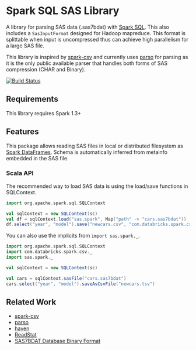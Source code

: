 # Spark SQL SAS Library

A library for parsing SAS data (.sas7bdat) with [Spark SQL](http://spark.apache.org/docs/latest/sql-programming-guide.html).
This also includes a `SasInputFormat` designed for Hadoop mapreduce. This format is splittable when input is uncompressed 
thus can achieve high parallelism for a large SAS file.

This library is inspired by [spark-csv](https://github.com/databricks/spark-csv) and 
currently uses [parso](http://scitouch.net/opensource/parso) for parsing as it is the only public available parser
that handles both forms of SAS compression (CHAR and Binary). 

[![Build Status](https://travis-ci.org/saurfang/spark-sas7bdat.svg?branch=master)](https://travis-ci.org/saurfang/spark-sas7bdat)

## Requirements

This library requires Spark 1.3+

## Features

This package allows reading SAS files in local or distributed filesystem as [Spark DataFrames](https://spark.apache.org/docs/1.3.0/sql-programming-guide.html).
Schema is automatically inferred from metainfo embedded in the SAS file.

### Scala API
The recommended way to load SAS data is using the load/save functions in SQLContext.

```scala
import org.apache.spark.sql.SQLContext

val sqlContext = new SQLContext(sc)
val df = sqlContext.load("sas.spark", Map("path" -> "cars.sas7bdat"))
df.select("year", "model").save("newcars.csv", "com.databricks.spark.csv")
```

You can also use the implicits from `import sas.spark._`.

```scala
import org.apache.spark.sql.SQLContext
import com.databricks.spark.csv._
import sas.spark._

val sqlContext = new SQLContext(sc)

val cars = sqlContext.sasFile("cars.sas7bdat")
cars.select("year", "model").saveAsCsvFile("newcars.tsv")
```

## Related Work

* [spark-csv](https://github.com/databricks/spark-csv)
* [parso](http://scitouch.net/opensource/parso)
* [haven](https://github.com/hadley/haven)
* [ReadStat](https://github.com/WizardMac/ReadStat)
* [SAS7BDAT Database Binary Format](http://www2.uaem.mx/r-mirror/web/packages/sas7bdat/vignettes/sas7bdat.pdf)
